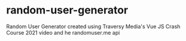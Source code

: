 # random-user-generator
Random User Generator created using Traversy Media's Vue JS Crash Course 2021 video and he randomuser.me api
